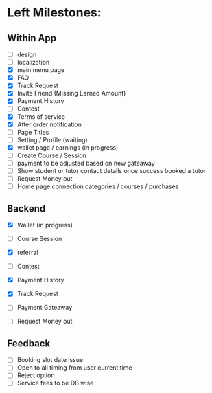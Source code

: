 # Left Milestones:
## Within App
- [ ] design
- [ ] localization
- [x] main menu page
- [x] FAQ
- [x] Track Request
- [x] Invite Friend (Missing Earned Amount)
- [x] Payment History
- [ ] Contest
- [x] Terms of service
- [x] After order notification
- [ ] Page Titles
- [ ] Setting / Profile (waiting)
- [x] wallet page / earnings (in progress)
- [ ] Create Course / Session
- [ ] payment to be adjusted based on new gateaway
- [ ] Show student or tutor contact details once success booked a tutor
- [ ] Request Money out
- [ ] Home page connection categories / courses / purchases

## Backend
- [x] Wallet (in progress)
- [ ] Course Session
- [x] referral
- [ ] Contest
- [x] Payment History
- [x] Track Request
- [ ] Payment Gateaway
- [ ] Request Money out


## Feedback
- [ ] Booking slot date issue
- [ ] Open to all timing from user current time 
- [ ] Reject option
- [ ] Service fees to be DB wise
